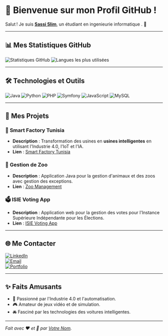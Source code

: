 # 🌟 Bienvenue sur mon Profil GitHub !

Salut ! Je suis **[Sassi Slim](https://github.com/votre-nom-utilisateur)**, un étudiant en ingenieurie informatique . 🚀

---

## 📊 Mes Statistiques GitHub

![Statistiques GitHub](https://github-readme-stats.vercel.app/api?username=Ssassi30&show_icons=true&theme=radical&count_private=true)
![Langues les plus utilisées](https://github-readme-stats.vercel.app/api/top-langs/?username=Ssassi30&layout=compact&theme=radical)

---

## 🛠️ Technologies et Outils

![Java](https://img.shields.io/badge/Java-%23ED8B00.svg?style=flat&logo=java&logoColor=white)
![Python](https://img.shields.io/badge/Python-3670A0?style=flat&logo=python&logoColor=ffdd54)
![PHP](https://img.shields.io/badge/PHP-777BB4?style=flat&logo=php&logoColor=white)
![Symfony](https://img.shields.io/badge/Symfony-%23000000.svg?style=flat&logo=symfony&logoColor=white)
![JavaScript](https://img.shields.io/badge/JavaScript-F7DF1E?style=flat&logo=javascript&logoColor=black)
![MySQL](https://img.shields.io/badge/MySQL-%2300f.svg?style=flat&logo=mysql&logoColor=white)

---

## 📂 Mes Projets

### 🚀 **Smart Factory Tunisia**
- **Description** : Transformation des usines en **usines intelligentes** en utilisant l'Industrie 4.0, l'IoT et l'IA.
- **Lien** : [Smart Factory Tunisia](https://github.com/votre-utilisateur/smart-factory-tunisia)

### 🦁 **Gestion de Zoo**
- **Description** : Application Java pour la gestion d'animaux et des zoos avec gestion des exceptions.
- **Lien** : [Zoo Management](https://github.com/votre-utilisateur/zoo-management)

### 🗳️ **ISIE Voting App**
- **Description** : Application web pour la gestion des votes pour l'Instance Supérieure Indépendante pour les Élections.
- **Lien** : [ISIE Voting App](https://github.com/votre-utilisateur/isie-voting-app)

---

## 🌐 Me Contacter

[![LinkedIn](https://img.shields.io/badge/LinkedIn-Connect-blue)](https://www.linkedin.com/in/slim-sassi-377660222/)  
[![Email](https://img.shields.io/badge/Email-votre-email-orange)](mailto:sassislim30@icloud.com)  
[![Portfolio](https://img.shields.io/badge/Portfolio-Explore-red)](https://votre-site.com)

---

## ✨ Faits Amusants

- 🌟 Passionné par l'Industrie 4.0 et l'automatisation.  
- 🎮 Amateur de jeux vidéo et de simulation.  
- 🚘 Fasciné par les technologies des voitures intelligentes.

---

*Fait avec ❤️ et 🚀 par [Votre Nom](https://github.com/votre-nom-utilisateur).*
